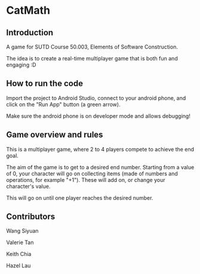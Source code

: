 # CatMath

## Introduction 
A game for SUTD Course 50.003, Elements of Software Construction. 

The idea is to create a real-time multiplayer game that is both fun and engaging :D 

## How to run the code 
Import the project to Android Studio, connect to your android phone, and click on the "Run App" button (a green arrow). 

Make sure the android phone is on developer mode and allows debugging! 

## Game overview and rules 
This is a multiplayer game, where 2 to 4 players compete to achieve the end goal. 

The aim of the game is to get to a desired end number. Starting from a value of 0, your character will go on collecting items (made of numbers and operations, for example "+1"). These will add on, or change your character's value. 

This will go on until one player reaches the desired number. 

## Contributors 
Wang Siyuan 

Valerie Tan 

Keith Chia 

Hazel Lau 
